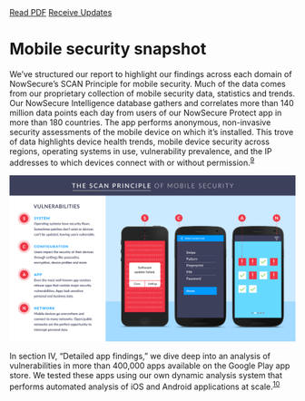 <div class="cta-banner">
  <a class="cta-banner-pdf" href="https://info.nowsecure.com/2016-NowSecure-mobile-security-report.html">Read PDF<i class="fa fa-file-pdf-o"></i></a>
    <a class="cta-banner-update" href="https://info.nowsecure.com/mobile-security-report-updates.html">Receive Updates<i class="fa fa-bell-o"></i></a>
</div>

# Mobile security snapshot

We’ve structured our report to highlight our findings across each domain of NowSecure’s SCAN Principle for mobile security. Much of the data comes from our proprietary collection of mobile security data, statistics and trends. Our NowSecure Intelligence database gathers and correlates more than 140 million data points each day from users of our NowSecure Protect app in more than 180 countries. The app performs anonymous, non-invasive security assessments of the mobile device on which it’s installed. This trove of data highlights device health trends, mobile device security across regions, operating systems in use, vulnerability prevalence, and the IP addresses to which devices connect with or without permission.<sup>[9](https://www.nowsecure.com/intelligence/)</sup>

![](assets\ScanPrinciple.png)

In section IV, “Detailed app findings,” we dive deep into an analysis of vulnerabilities in more than 400,000 apps available on the Google Play app store. We tested these apps using our own dynamic analysis system that performs automated analysis of iOS and Android applications at scale.<sup>[10](https://www.nowsecure.com/blog/2015/12/17/finding-mobile-vulnerabilities-at-scale/)</sup>
